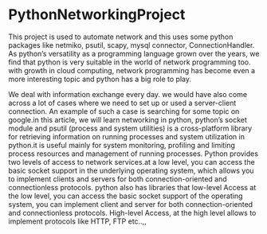 # PythonNetworkingProject
This project is used to automate network and this uses some python packages like netmiko, psutil, scapy, mysql connector, ConnectionHandler.
As python’s versatility as a programming language grown over the years, we find that python is very suitable in the world of network programming too. with growth in cloud computing, network programming has become even a more interesting topic and python has a big role to play. 

We deal with information exchange every day. we would have also come across a lot of cases where we need to set up or used a server-client connection. An example of such a case is searching for some topic on google.in this article, we will learn networking in python, python’s socket module and psutil (process and system utilities) is a cross-platform library for retrieving information on running processes and system utilization in python.it is useful mainly for system monitoring, profiling and limiting process resources and management of running processes.
Python provides two levels of access to network services.at a low level, you can access the basic socket support in the underlying operating system, which allows you to implement clients and servers for both connection-oriented and connectionless protocols. python also has libraries that low-level Access at the low level, you can access the basic socket support of the operating system, you can implement client and server for both connection-oriented and connectionless protocols. High-level Access, at the high level allows to implement protocols like HTTP, FTP etc..,,

